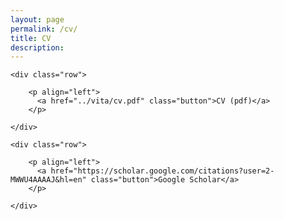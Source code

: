 ```yaml
---
layout: page
permalink: /cv/
title: CV
description: 
---
```



  <div class="docs-section">

    <div class="row">

        <p align="left">
          <a href="../vita/cv.pdf" class="button">CV (pdf)</a>
        </p>

    </div>
    
    

  </div>
  
  
  <div class="docs-section">

    <div class="row">

        <p align="left">
          <a href="https://scholar.google.com/citations?user=2-MWWU4AAAAJ&hl=en" class="button">Google Scholar</a>
        </p>

    </div>
    
    

  </div>

        